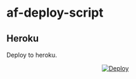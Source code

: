 # af-deploy-script

<!-- ## Railway

[![Deploy on Railway](https://railway.app/button.svg)](https://railway.app/new/template?template=)
<br> -->

## Heroku

Deploy to heroku.
<p align="center">
<a href="https://heroku.com/deploy?template=https://github.com/32-barguy/af-deploy-script">
  <img src="https://www.herokucdn.com/deploy/button.svg" alt="Deploy">
</a>
</p>

